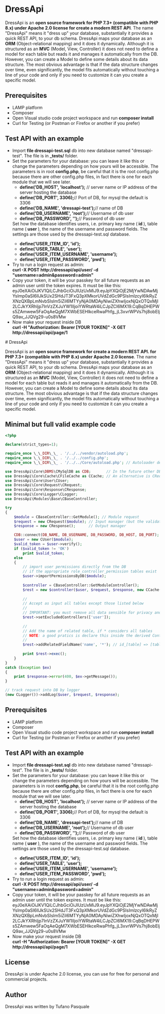 <div>
    <h1>DressApi</h1>
    DressApi is an <b>open source framework for PHP 7.3+ (compatible with PHP 8.x) under Apache 2.0 license for create a modern REST API</b>.
    The name "DressApi" means it "dress up" your database, substantially it provides a quick REST API, to your db schema. 
    DressApi maps your database as an <b>ORM</b> (Object-relational mapping) and it does it dynamically. Although it is structured as an <b>MVC</b> (Model, View, Controller) it does not need to define a model for each table but reads it and manages it automatically from the DB. However, you can create a Model to define some details about its data structure. 
    The most obvious advantage is that if the data structure changes over time, even significantly, the model fits automatically without touching a line of your code and only if you need to customize it can you create a specific model.
</div>
<div>
    <h2>Prerequisites</h2>
    <ul>
        <li>LAMP platform</li>
        <li>Composer</li>
        <li>Open Visual studio code project workspace and run <b>composer install</b></li>
        <li>Curl for Testing (or Postman or Firefox or another if you prefer)</b></li>
    </ul>
</div>    
<div>
    <h2>Test API with an example</h2>
    <ul>
        <li>Import <b>file dressapi-test.sql</b> db into new database named "dressapi-test". The file is in <b>_tests/</b> folder.</li>
        <li>Set the parameters for your database: you can leave it like this or change the parameters depending on how yours will be accessible.
            The parameters is in root <b>config.php</b>, be careful that it is the root config.php because there are other config.php files, in fact there is one for each module that we will see later.
            <ul>
                <li><b>define('DB_HOST', 'localhost');</b> // server name or IP address of the server hosting the database<br></li>  
                <li><b>define('DB_PORT', 3306);</b>// Port of DB, for mysql the default is 3306<br></li>
                 <li><b>define('DB_NAME', 'dressapi-test');</b>// name of DB<br></li>
                <li><b>define('DB_USERNAME', 'root');</b>// Username of db user<br></li>
                <li><b>define('DB_PASSWORD', '');</b>// Password of db user<br></li>
            </ul>
        </li>
        </li>
    Set how the database identifies users, i.e. primary key name (<b> id </b>), table name (<b> user </b>),
    the name of the username and password fields. The settings are those used by the dressapi-test.sql database.
                <ul>
                <li><b>define('USER_ITEM_ID', 'id');</b></li>  
                <li><b>define('USER_TABLE', 'user');</b></li>
                <li><b>define('USER_ITEM_USERNAME', 'username');</b></li>
                <li><b>define('USER_ITEM_PASSWORD', 'pwd');</b></li>
            </ul>
        </li>
        <li>Try to run a login request as admin:<br>
            <b>curl -X POST http://dressapi/api/user/ -d "username=admin&password=admin"</b>
        </li>
        <li>Copy your token, it will be your passkey for all future requests as an admin user until the token expires. It must be like this:<br>eyJ0eXAiOiJKV1QiLCJhbGciOiJIUzUxMiJ9.eyJpYXQiOjE2MjYwNDAwMjYsImp0aSI6IlJkSUx2SHdJT3FxQ3pXMkorUVdZdGc9PSIsImlzcyI6IkRyZXNzQXBpLmNvbSIsIm5iZiI6MTYyNjA0MDAyNiwiZXhwIjoxNjQxOTQxMjI2LCJkYXRhIjp7InVzZXJuYW1lIjoiYWRtaW4iLCJpZCI6MX19.CqBqDHEPWs5ZAmwew5FaOqAeQgM7XWbESEHlkceRwaPhfg_jL3xvrWPVs7hj8obEljQ9av_JJQVg29-u0s8VMw
        </li>
        <li>Now make your request inside DB<br>
            <b>curl -H  "Authorization: Bearer [YOUR TOKEN]" -X GET http://dressapi/api/page/1</b>
        </li>
    </ul>
</div>
# DressApi

DressApi is an <b>open source framework for create a modern REST API. for PHP 7.3+ (compatible with PHP 8.x) under Apache 2.0 license</b>.
The name "DressApi" means it "dress up" your database, substantially it provides a quick REST API, to your db schema.
DressApi maps your database as an <b>ORM</b> (Object-relational mapping) and it does it dynamically. Although it is structured as an <b>MVC</b> (Model, View, Controller) it does not need to define a model for each table but reads it and manages it automatically from the DB. However, you can create a Model to define some details about its data structure. 
    The most obvious advantage is that if the data structure changes over time, even significantly, the model fits automatically without touching a line of your code and only if you need to customize it can you create a specific model.

## Minimal but full valid example code

```php
<?php

declare(strict_types=1);

require_once \_\_DIR\_\_ . '/../../vendor/autoload.php';
require_once \_\_DIR\_\_ . '/../../config.php';
require_once \_\_DIR\_\_ . '/../../Core/autoload.php'; // Autoloader dell'applicazione

use DressApi\Core\DBMS\CMySqlDB as CDB;       // In the future other DBMS as Oracle, PostgreSQL, MS SQL
use DressApi\Core\Cache\CFileCache as CCache; // An alternative is CRedisCache
use DressApi\Core\User\CUser;
use DressApi\Core\Request\CRequest;
use DressApi\Core\Response\CResponse;
use DressApi\Core\Logger\CLogger;
use DressApi\Modules\Base\CBaseController;

try
{
    $module = CBaseController::GetModule(); // Module request
    $request = new CRequest($module); // Input manager (but the validations is the CBaseModel class)
    $response = new CResponse();      // Output manager

    CDB::connect(DB_NAME, DB_USERNAME, DB_PASSWORD, DB_HOST, DB_PORT);
    $user = new CUser($module);
    $valid_token = $user->verify();
    if ($valid_token != 'OK')
        print $valid_token;
    else
    {
        // import user permissions directly from the DB
        // if the appropriate role_controller_permission tables exist
        $user->importPermissionsByDB($module);
        
        $controller = CBaseController::GetModuleController();
        $rest = new $controller($user, $request, $response, new CCache(DOMAIN_NAME));
        
        //
        // Accept as input all tables except those listed below
        //
        // IMPORTANT: you must remove all data sensible for privacy and for security
        $rest->setExcludedControllers(['user']);
        
        //
        // Add the name of related table, if * considers all tables
        // NOTE: a good pratics is declare this inside the derived Controller if exists
        //
        $rest->addRelatedFieldName('name', '*'); // id_[table] => [table]:name
        
        print $rest->exec();
    }
}
catch (Exception $ex)
{
    print $response->error(400, $ex->getMessage());
}

// track request into DB by logger
(new CLogger())->addLog($user, $request, $response);

```

## Prerequisites

<ul>
<li>LAMP platform</li>
<li>Composer</li>
<li>Open Visual studio code project workspace and run <b>composer install</b></li>
<li>Curl for Testing (or Postman or Firefox or another if you prefer)</b></li>
</ul>

## Test API with an example
<ul>
<li>Import <b>file dressapi-test.sql</b> db into new database named "dressapi-test". The file is in <b>_tests/</b> folder.</li>
<li>Set the parameters for your database: you can leave it like this or change the parameters depending on how yours will be accessible.
The parameters is in root <b>config.php</b>, be careful that it is the root config.php because there are other config.php files, in fact there is one for each module that we will see later.
<ul>
<li><b>define('DB_HOST', 'localhost');</b> // server name or IP address of the server hosting the database<br></li>  
<li><b>define('DB_PORT', 3306);</b>// Port of DB, for mysql the default is 3306<br></li>
<li><b>define('DB_NAME', 'dressapi-test');</b>// name of DB<br></li>
<li><b>define('DB_USERNAME', 'root');</b>// Username of db user<br></li>
<li><b>define('DB_PASSWORD', '');</b>// Password of db user<br></li>
</ul>
</li>
</li>
Set how the database identifies users, i.e. primary key name (<b> id </b>), table name (<b> user </b>),
the name of the username and password fields. The settings are those used by the dressapi-test.sql database.
<ul>
<li><b>define('USER_ITEM_ID', 'id');</b></li>  
<li><b>define('USER_TABLE', 'user');</b></li>
<li><b>define('USER_ITEM_USERNAME', 'username');</b></li>
<li><b>define('USER_ITEM_PASSWORD', 'pwd');</b></li>
</ul>
</li>
<li>Try to run a login request as admin:<br>
<b>curl -X POST http://dressapi/api/user/ -d "username=admin&password=admin"</b>
</li>
<li>Copy your token, it will be your passkey for all future requests as an admin user until the token expires. It must be like this:<br>eyJ0eXAiOiJKV1QiLCJhbGciOiJIUzUxMiJ9.eyJpYXQiOjE2MjYwNDAwMjYsImp0aSI6IlJkSUx2SHdJT3FxQ3pXMkorUVdZdGc9PSIsImlzcyI6IkRyZXNzQXBpLmNvbSIsIm5iZiI6MTYyNjA0MDAyNiwiZXhwIjoxNjQxOTQxMjI2LCJkYXRhIjp7InVzZXJuYW1lIjoiYWRtaW4iLCJpZCI6MX19.CqBqDHEPWs5ZAmwew5FaOqAeQgM7XWbESEHlkceRwaPhfg_jL3xvrWPVs7hj8obEljQ9av_JJQVg29-u0s8VMw
</li>
<li>Now make your request inside DB<br>
<b>curl -H  "Authorization: Bearer [YOUR TOKEN]" -X GET http://dressapi/api/page/1</b>
</li>
</ul>

## License

DressApi is under Apache 2.0 license, you can use for free for personal and commercial projects. 

## Author
   
DressApi was written by Tufano Pasquale
    